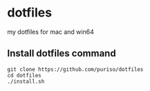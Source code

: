 # dotfiles
my dotfiles for mac and win64

## Install dotfiles command

```
git clone https://github.com/puriso/dotfiles
cd dotfiles
./install.sh
```
